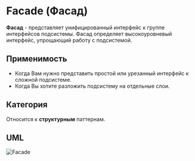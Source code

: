 # Facade (Фасад)

**Фасад** - представляет унифицированный интерфейс к группе интерфейсов подсистемы. Фасад определяет высокоуровневый 
интерфейс, упрощающий работу с подсистемой.

## Применимость

* Когда Вам нужно представить простой или урезанный интерфейс к сложной подсистеме.
* Когда Вы хотите разложить подсистему на отдельные слои.

## Категория

Относится к **структурным** паттернам.

## UML

![Facade](https://github.com/KonstantinMyachin/DesignPatterns/tree/master/src/main/resources/uml/facade/Facade.uml "Facade")